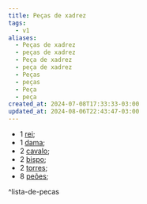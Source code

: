 ```yaml
---
title: Peças de xadrez
tags:
  - v1
aliases:
  - Peças de xadrez
  - peças de xadrez
  - Peça de xadrez
  - peça de xadrez
  - Peças
  - peças
  - Peça
  - peça
created_at: 2024-07-08T17:33:33-03:00
updated_at: 2024-08-06T22:43:47-03:00
---
```


-  1 [rei](../07/Xadrez_Rei_xadrez.md);
-  1 [dama](../07/Xadrez_Dama.md);
-  2 [cavalo](../26/Xadrez_Cavalo_xadrez.md);
-  2 [bispo](../07/Xadrez_Bispo.md);
-  2 [torres](Xadrez_Torre.md);
-  8 [peões](Xadrez_Peao.md);

^lista-de-pecas